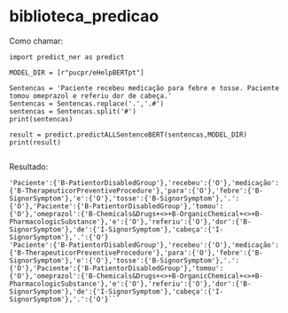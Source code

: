 # biblioteca_predicao

Como chamar:

```
import predict_ner as predict

MODEL_DIR = [r"pucpr/eHelpBERTpt"]

Sentencas = 'Paciente recebeu medicação para febre e tosse. Paciente tomou omeprazol e referiu dor de cabeça.'
Sentencas = Sentencas.replace('.','.#')
sentencas = Sentencas.split('#')
print(sentencas)

result = predict.predictALLSentenceBERT(sentencas,MODEL_DIR)
print(result)


```
Resultado:

```[[['B-PatientorDisabledGroup', 'O', 'B-TherapeuticorPreventiveProcedure', 'O', 'B-SignorSymptom', 'O', 'B-SignorSymptom', 'O'], ['B-PatientorDisabledGroup', 'O', 'B-Chemicals&Drugs+<>+B-OrganicChemical+<>+B-PharmacologicSubstance', 'O', 'O', 'B-SignorSymptom', 'I-SignorSymptom', 'I-SignorSymptom', 'O']]]
'Paciente':{'B-PatientorDisabledGroup'},'recebeu':{'O'},'medicação':{'B-TherapeuticorPreventiveProcedure'},'para':{'O'},'febre':{'B-SignorSymptom'},'e':{'O'},'tosse':{'B-SignorSymptom'},'.':{'O'},'Paciente':{'B-PatientorDisabledGroup'},'tomou':{'O'},'omeprazol':{'B-Chemicals&Drugs+<>+B-OrganicChemical+<>+B-PharmacologicSubstance'},'e':{'O'},'referiu':{'O'},'dor':{'B-SignorSymptom'},'de':{'I-SignorSymptom'},'cabeça':{'I-SignorSymptom'},'.':{'O'}
'Paciente':{'B-PatientorDisabledGroup'},'recebeu':{'O'},'medicação':{'B-TherapeuticorPreventiveProcedure'},'para':{'O'},'febre':{'B-SignorSymptom'},'e':{'O'},'tosse':{'B-SignorSymptom'},'.':{'O'},'Paciente':{'B-PatientorDisabledGroup'},'tomou':{'O'},'omeprazol':{'B-Chemicals&Drugs+<>+B-OrganicChemical+<>+B-PharmacologicSubstance'},'e':{'O'},'referiu':{'O'},'dor':{'B-SignorSymptom'},'de':{'I-SignorSymptom'},'cabeça':{'I-SignorSymptom'},'.':{'O'}```
